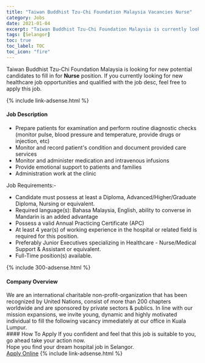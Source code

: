 ```yaml
---
title: "Taiwan Buddhist Tzu-Chi Foundation Malaysia Vacancies Nurse" 
category: Jobs 
date: 2021-01-04 
excerpt: "Taiwan Buddhist Tzu-Chi Foundation Malaysia is currently looking for suitable person to fill in the Nurse which positioned at Selangor" 
tags: [Selangor] 
toc: true 
toc_label: TOC 
toc_icon: "fire" 
--- 
```


<p>Taiwan Buddhist Tzu-Chi Foundation Malaysia is looking for new potential candidates to fill in for <b>Nurse</b> position. If you currently looking for new healthcare job opportunities and qualified with the job desc, feel free to apply this job.
</p>{% include link-adsense.html %} 
<div><div><div><h4>Job Description</h4></div></div><div><div><span><div><ul><li>Prepare patients for examination and perform routine diagnostic checks (monitor pulse, blood pressure and temperature, provide drugs or injection, etc)</li><li>Monitor and record patient's condition and document provided care services</li><li>Monitor and administer medication and intravenous infusions</li><li>Provide emotional support to patients and families</li><li>Administration work at the clinic</li></ul><div>Job Requirements:-</div><ul><li>Candidate must possess at least a Diploma, Advanced/Higher/Graduate Diploma, Nursing or equivalent.</li><li>Required language(s): Bahasa Malaysia, English, ability to converse in Mandarin is an added advantage</li><li>Possess a valid Annual Practicing Certificate (APC)</li><li>At least 4 year(s) of working experience in the hospital or related field is required for this position.</li><li>Preferably Junior Executives specializing in Healthcare - Nurse/Medical Support &amp; Assistant or equivalent.</li><li>Full-Time position(s) available.</li></ul></div></span></div></div></div> 
{% include 300-adsense.html %} 
<div><div><div><h4>Company Overview</h4></div></div><div><div><span><div><div>We are an international charitable non-profit-organization that has been recognized by United Nations, consist of more than 200 chapters worldwide and are sponsored by private sectors &amp; publics. In line with our mission expansions, we invite young, dynamic and highly motivated individual to fill the following vacancy immediately at our office in Kuala Lumpur.</div></div></span></div></div></div> 
#### How To Apply 
If you confident and feel that this job is suitable to you, go ahead take your action now. <br/> 
Hope you find your dream hospital job in Selangor. <br/> 
<a href="https://www.jobstreet.com.my/en/job/nurse-4453211?jobId=jobstreet-my-job-4453211&sectionRank=13&token=0~1b653b48-c70c-4213-ba04-3d1cb94480c6&fr=SRP%20View%20In%20New%20Ta" class="btn btn--warning" target="_blank" rel="nofollow noopenner">Apply Online</a> 
{% include link-adsense.html %} 